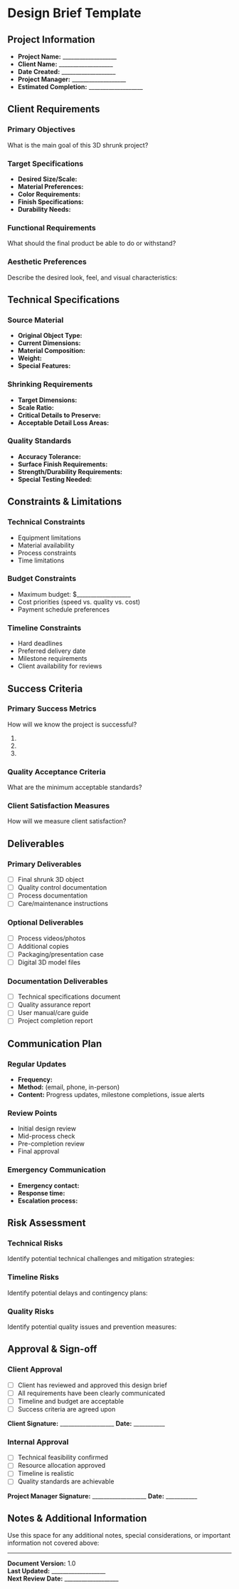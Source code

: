 # Design Brief Template

## Project Information
- **Project Name:** ___________________
- **Client Name:** ___________________
- **Date Created:** ___________________
- **Project Manager:** ___________________
- **Estimated Completion:** ___________________

## Client Requirements

### Primary Objectives
What is the main goal of this 3D shrunk project?

### Target Specifications
- **Desired Size/Scale:** 
- **Material Preferences:** 
- **Color Requirements:** 
- **Finish Specifications:** 
- **Durability Needs:** 

### Functional Requirements
What should the final product be able to do or withstand?

### Aesthetic Preferences
Describe the desired look, feel, and visual characteristics:

## Technical Specifications

### Source Material
- **Original Object Type:** 
- **Current Dimensions:** 
- **Material Composition:** 
- **Weight:** 
- **Special Features:** 

### Shrinking Requirements
- **Target Dimensions:** 
- **Scale Ratio:** 
- **Critical Details to Preserve:** 
- **Acceptable Detail Loss Areas:** 

### Quality Standards
- **Accuracy Tolerance:** 
- **Surface Finish Requirements:** 
- **Strength/Durability Requirements:** 
- **Special Testing Needed:** 

## Constraints & Limitations

### Technical Constraints
- Equipment limitations
- Material availability
- Process constraints
- Time limitations

### Budget Constraints
- Maximum budget: $___________________
- Cost priorities (speed vs. quality vs. cost)
- Payment schedule preferences

### Timeline Constraints
- Hard deadlines
- Preferred delivery date
- Milestone requirements
- Client availability for reviews

## Success Criteria

### Primary Success Metrics
How will we know the project is successful?

1. 
2. 
3. 

### Quality Acceptance Criteria
What are the minimum acceptable standards?

### Client Satisfaction Measures
How will we measure client satisfaction?

## Deliverables

### Primary Deliverables
- [ ] Final shrunk 3D object
- [ ] Quality control documentation
- [ ] Process documentation
- [ ] Care/maintenance instructions

### Optional Deliverables
- [ ] Process videos/photos
- [ ] Additional copies
- [ ] Packaging/presentation case
- [ ] Digital 3D model files

### Documentation Deliverables
- [ ] Technical specifications document
- [ ] Quality assurance report
- [ ] User manual/care guide
- [ ] Project completion report

## Communication Plan

### Regular Updates
- **Frequency:** 
- **Method:** (email, phone, in-person)
- **Content:** Progress updates, milestone completions, issue alerts

### Review Points
- Initial design review
- Mid-process check
- Pre-completion review
- Final approval

### Emergency Communication
- **Emergency contact:** 
- **Response time:** 
- **Escalation process:** 

## Risk Assessment

### Technical Risks
Identify potential technical challenges and mitigation strategies:

### Timeline Risks
Identify potential delays and contingency plans:

### Quality Risks
Identify potential quality issues and prevention measures:

## Approval & Sign-off

### Client Approval
- [ ] Client has reviewed and approved this design brief
- [ ] All requirements have been clearly communicated
- [ ] Timeline and budget are acceptable
- [ ] Success criteria are agreed upon

**Client Signature:** ___________________ **Date:** ___________

### Internal Approval
- [ ] Technical feasibility confirmed
- [ ] Resource allocation approved
- [ ] Timeline is realistic
- [ ] Quality standards are achievable

**Project Manager Signature:** ___________________ **Date:** ___________

## Notes & Additional Information
Use this space for any additional notes, special considerations, or important information not covered above:

---

**Document Version:** 1.0  
**Last Updated:** ___________________  
**Next Review Date:** ___________________